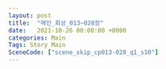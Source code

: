 ```yaml
---
layout: post
title:  "메인_회상_013~028장"
date:   2021-10-26 00:00:00 +0000
categories: Main
Tags: Story Main
SceneCode: ["scene_skip_cp013-028_q1_s10"]
---
```

